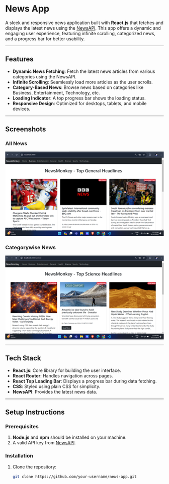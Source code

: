 # **News App**

A sleek and responsive news application built with **React.js** that fetches and displays the latest news using the [NewsAPI](https://newsapi.org/). This app offers a dynamic and engaging user experience, featuring infinite scrolling, categorized news, and a progress bar for better usability.

---

## **Features**

- **Dynamic News Fetching**: Fetch the latest news articles from various categories using the NewsAPI.
- **Infinite Scrolling**: Seamlessly load more articles as the user scrolls.
- **Category-Based News**: Browse news based on categories like Business, Entertainment, Technology, etc.
- **Loading Indicator**: A top progress bar shows the loading status.
- **Responsive Design**: Optimized for desktops, tablets, and mobile devices.

---

## **Screenshots**

### All News
![All News](./public/images/all-News.png)

### Categorywise News
![Categorywise News](./public/images/Categorywise-News.png)

---

## **Tech Stack**

- **React.js**: Core library for building the user interface.
- **React Router**: Handles navigation across pages.
- **React Top Loading Bar**: Displays a progress bar during data fetching.
- **CSS**: Styled using plain CSS for simplicity.
- **NewsAPI**: Provides the latest news data.

---

## **Setup Instructions**

### Prerequisites
1. **Node.js** and **npm** should be installed on your machine.
2. A valid API key from [NewsAPI](https://newsapi.org/).

### Installation
1. Clone the repository:
   ```bash
   git clone https://github.com/your-username/news-app.git
